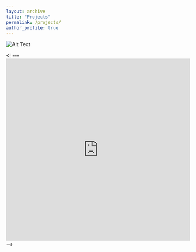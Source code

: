 ```yaml
---
layout: archive
title: "Projects"
permalink: /projects/
author_profile: true
---
```


![Alt Text](https://media.giphy.com/media/vFKqnCdLPNOKc/giphy.gif)

<! --- <iframe src="https://storymaps.arcgis.com/stories/dd5b62814c9b46ada2b7099426d36a4b" width="100%" height="500px" frameborder="0" allowfullscreen allow="geolocation"></iframe> -->
